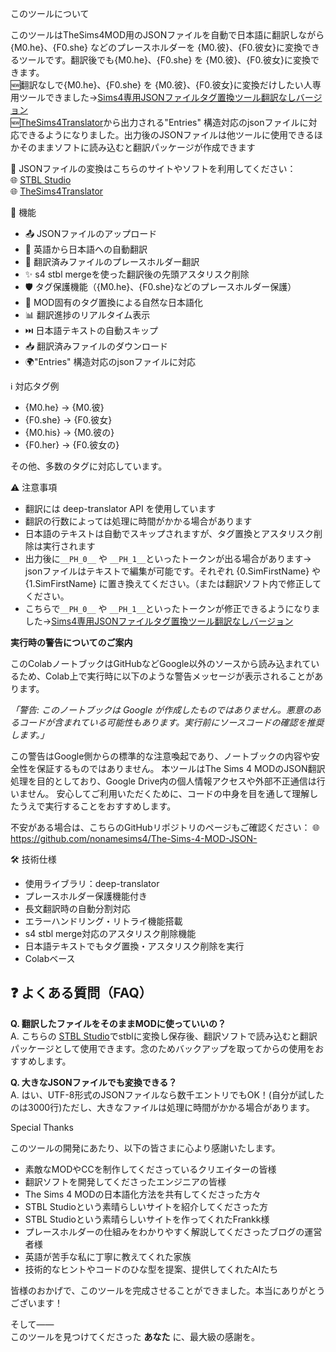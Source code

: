 このツールについて

このツールはTheSims4MOD用のJSONファイルを自動で日本語に翻訳しながら{M0.he}、{F0.she} などのプレースホルダーを {M0.彼}、{F0.彼女}に変換できるツールです。翻訳後でも{M0.he}、{F0.she} を {M0.彼}、{F0.彼女}に変換できます。  
🆕翻訳なしで{M0.he}、{F0.she} を {M0.彼}、{F0.彼女}に変換だけしたい人専用ツールできました→<a href="https://nonamesims4.github.io/The-Sims-4-MOD-JSON-/" target="_blank" rel="noopener noreferrer">Sims4専用JSONファイルタグ置換ツール翻訳なしバージョン</a>    
🆕<a href="https://github.com/voky1" target="_blank" rel="noopener noreferrer">TheSims4Translator</a>から出力される"Entries" 構造対応のjsonファイルに対応できるようになりました。出力後のJSONファイルは他ツールに使用できるほかそのままソフトに読み込むと翻訳パッケージが作成できます  


🔄 JSONファイルの変換はこちらのサイトやソフトを利用してください：  
🌐 <a href="https://stbl.sims4toolkit.com/" target="_blank" rel="noopener noreferrer">STBL Studio</a>  
🌐 <a href="https://github.com/voky1" target="_blank" rel="noopener noreferrer">TheSims4Translator</a>


🔧 機能

- 📤 JSONファイルのアップロード
- 🔄 英語から日本語への自動翻訳
- 🔧 翻訳済みファイルのプレースホルダー翻訳
- ✨ s4 stbl mergeを使った翻訳後の先頭アスタリスク削除
- 🛡️ タグ保護機能（{M0.he}、{F0.she}などのプレースホルダー保護）
- 📝 MOD固有のタグ置換による自然な日本語化
- 📊 翻訳進捗のリアルタイム表示
- ⏭️ 日本語テキストの自動スキップ
- 📥 翻訳済みファイルのダウンロード
- 🌍"Entries" 構造対応のjsonファイルに対応



ℹ️ 対応タグ例
- {M0.he}   → {M0.彼} 
- {F0.she}  → {F0.彼女}
- {M0.his}  → {M0.彼の}
- {F0.her}  → {F0.彼女の}  

その他、多数のタグに対応しています。


⚠️ 注意事項

- 翻訳には deep-translator API を使用しています
- 翻訳の行数によっては処理に時間がかかる場合があります
- 日本語のテキストは自動でスキップされますが、タグ置換とアスタリスク削除は実行されます
- 出力後に`__PH_0__` や `__PH_1__`といったトークンが出る場合があります→ jsonファイルはテキストで編集が可能です。それぞれ {0.SimFirstName} や {1.SimFirstName} に置き換えてください。（または翻訳ソフト内で修正してください。
- こちらで`__PH_0__` や `__PH_1__`といったトークンが修正できるようになりました→<a href="https://nonamesims4.github.io/The-Sims-4-MOD-JSON-/" target="_blank" rel="noopener noreferrer">Sims4専用JSONファイルタグ置換ツール翻訳なしバージョン</a>


**実行時の警告についてのご案内**

このColabノートブックはGitHubなどGoogle以外のソースから読み込まれているため、Colab上で実行時に以下のような警告メッセージが表示されることがあります。

*「警告: このノートブックは Google が作成したものではありません。悪意のあるコードが含まれている可能性もあります。実行前にソースコードの確認を推奨します。」*

この警告はGoogle側からの標準的な注意喚起であり、ノートブックの内容や安全性を保証するものではありません。
本ツールはThe Sims 4 MODのJSON翻訳処理を目的としており、Google Drive内の個人情報アクセスや外部不正通信は行いません。
安心してご利用いただくために、コードの中身を目を通して理解したうえで実行することをおすすめします。

不安がある場合は、こちらのGitHubリポジトリのページもご確認ください： 🌐https://github.com/nonamesims4/The-Sims-4-MOD-JSON-

🛠️ 技術仕様
- 使用ライブラリ：deep-translator
- プレースホルダー保護機能付き
- 長文翻訳時の自動分割対応
- エラーハンドリング・リトライ機能搭載
- s4 stbl merge対応のアスタリスク削除機能
- 日本語テキストでもタグ置換・アスタリスク削除を実行
- Colabベース

## ❓ よくある質問（FAQ）

**Q. 翻訳したファイルをそのままMODに使っていいの？**  
A. こちらの <a href="https://stbl.sims4toolkit.com/" target="_blank" rel="noopener noreferrer">STBL Studio</a>でstblに変換し保存後、翻訳ソフトで読み込むと翻訳パッケージとして使用できます。念のためバックアップを取ってからの使用をおすすめします。

**Q. 大きなJSONファイルでも変換できる？**  
A. はい、UTF-8形式のJSONファイルなら数千エントリでもOK！(自分が試したのは3000行)ただし、大きなファイルは処理に時間がかかる場合があります。









Special Thanks

このツールの開発にあたり、以下の皆さまに心より感謝いたします。

- 素敵なMODやCCを制作してくださっているクリエイターの皆様  
- 翻訳ソフトを開発してくださったエンジニアの皆様  
- The Sims 4 MODの日本語化方法を共有してくださった方々  
- STBL Studioという素晴らしいサイトを紹介してくださった方
- STBL Studioという素晴らしいサイトを作ってくれたFrankk様
- プレースホルダーの仕組みをわかりやすく解説してくださったブログの運営者様  
- 英語が苦手な私に丁寧に教えてくれた家族
- 技術的なヒントやコードのひな型を提案、提供してくれたAIたち

皆様のおかげで、このツールを完成させることができました。本当にありがとうございます！


そして――  
このツールを見つけてくださった **あなた** に、最大級の感謝を。

